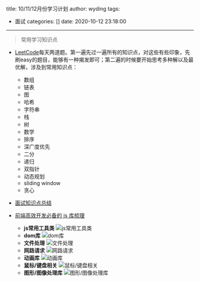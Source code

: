 title: 10/11/12月份学习计划
author: wyding
tags:
  - 面试
categories: []
date: 2020-10-12 23:18:00
---
> 常用学习知识点

<!-- more -->
- [LeetCode](https://leetcode-cn.com/problemset/all)每天两道题。第一遍先过一遍所有的知识点，对这些有些印象，先刷easy的题目，能够有一种揭发即可；第二遍的时候要开始思考多种解以及最优解，涉及到常用知识点：
	- 数组
   - 链表
   - 图
   - 哈希
   - 字符串
   - 栈
   - 树
   - 数学
   - 排序
   - 深广度优先
   - 二分
   - 递归
   - 双指针
   - 动态规划
   - sliding window
   - 贪心
   
- [面试知识点总结](https://github.com/wydingez/web-interview)
- [前端高效开发必备的 js 库梳理](https://juejin.cn/post/6898962197335490573)
  - **js常用工具类**
	![js常用工具类](/images/pasted-7.png)
  - **dom库**
	![dom库](/images/pasted-8.png)
  - **文件处理**
   ![文件处理](/images/pasted-9.png)
  - **网路请求**
   ![网路请求](/images/pasted-10.png)
  - **动画库**
   ![动画库](/images/pasted-11.png)
  - **鼠标/键盘相关**
   ![鼠标/键盘相关](/images/pasted-12.png)
  - **图形/图像处理库**
   ![图形/图像处理库](/images/pasted-13.png)